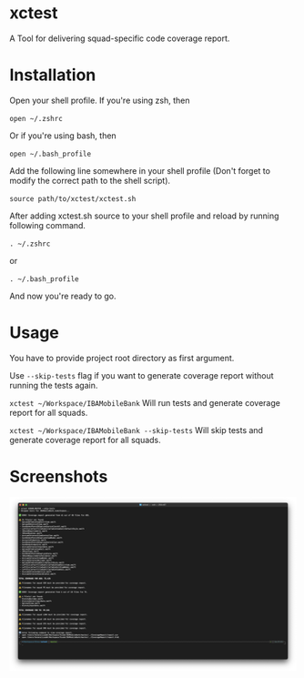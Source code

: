 # xctest

A Tool for delivering squad-specific code coverage report.

# Installation

Open your shell profile.
If you're using zsh, then

`open ~/.zshrc`

Or if you're using bash, then

`open ~/.bash_profile`

Add the following line somewhere in your shell profile (Don't forget to modify the correct path to the shell script).

`source path/to/xctest/xctest.sh`

After adding xctest.sh source to your shell profile and reload by running following command.

`. ~/.zshrc` 

or

`. ~/.bash_profile`

And now you're ready to go.

# Usage

You have to provide project root directory as first argument.

Use `--skip-tests` flag if you want to generate coverage report without running the tests again.

`xctest ~/Workspace/IBAMobileBank`
Will run tests and generate coverage report for all squads.

`xctest ~/Workspace/IBAMobileBank --skip-tests`
Will skip tests and generate coverage report for all squads.

# Screenshots

![alt text](https://github.com/kenalizadeh/xctest/blob/master/screenshot.png)
